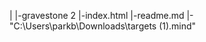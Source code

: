 |
|-gravestone 2
|-index.html
|-readme.md
|-"C:\Users\parkb\Downloads\targets (1).mind"

  <head>
    <meta name="viewport" content="width=device-width, initial-scale=1" />
    <script src="https://cdn.jsdelivr.net/gh/hiukim/mind-ar-js@1.1.5/dist/mindar-image.prod.js"></script>
    <script src="https://aframe.io/releases/1.2.0/aframe.min.js"></script>
    <script src="https://cdn.jsdelivr.net/gh/donmccurdy/aframe-extras@v6.1.1/dist/aframe-extras.min.js"></script>
    <script src= a-scene "https://encrypted-tbn0.gstatic.com/shopping?q=tbn:ANd9GcT5LJXTE_LSKwdCzLj4n6ZyovpH2Yz_mujg9Rm20z3H6NBAXaFbnuT2oreLKsZO4BoJeiw8HdzkCptYh8WhSdohMed1kr4K2Oemul3FLGfboUvG26VkMZM1_A&usqp=CAc">
     <script src= https://raw.githubusercontent.com/shawngraham/demo/master/twine-ar/cu-arg.html>
   <script src= file:///C:/Users/parkb/Downloads/sugarcube_geolocation_example.html>
  </head>
